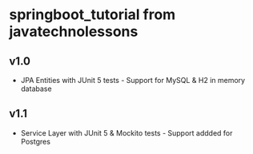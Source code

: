 # springboot_tutorial from javatechnolessons
## v1.0
* JPA Entities with JUnit 5 tests - Support for MySQL & H2 in memory database
## v1.1
* Service Layer with JUnit 5 & Mockito tests - Support addded for Postgres